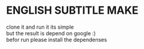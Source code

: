 # ENGLISH SUBTITLE MAKE 
clone it and run it its simple \
but the result is depend on google :) \
befor run please install the dependenses 
